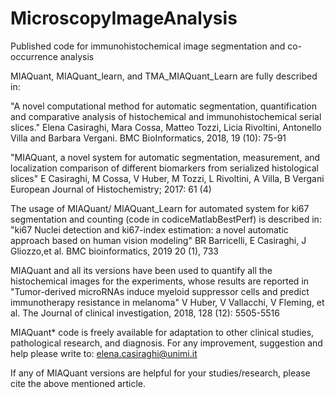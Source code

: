 # MicroscopyImageAnalysis
Published code for immunohistochemical image segmentation and co-occurrence analysis


MIAQuant, MIAQuant_learn, and TMA_MIAQuant_Learn are fully described in:

"A novel computational method for automatic segmentation, quantification and 
comparative analysis of histochemical and immunohistochemical serial slices."
Elena Casiraghi, Mara Cossa, Matteo Tozzi, Licia Rivoltini, Antonello Villa and Barbara Vergani.
 BMC BioInformatics, 2018, 19 (10): 75-91
 
 "MIAQuant, a novel system for automatic segmentation, measurement, and localization comparison of different biomarkers from serialized histological slices"
E Casiraghi, M Cossa, V Huber, M Tozzi, L Rivoltini, A Villa, B Vergani
European Journal of Histochemistry; 2017: 61 (4)
 
The usage of MIAQuant/ MIAQuant_Learn for automated system for ki67 segmentation and counting (code in codiceMatlabBestPerf) is described in:
"ki67 Nuclei detection and ki67-index estimation: a novel automatic approach based on human vision modeling"
BR Barricelli, E Casiraghi, J Gliozzo,et al.
BMC bioinformatics, 2019 20 (1), 733
 
 
 MIAQuant and all its versions have been used to quantify all the histochemical images for the experiments, whose results are reported in 
 "Tumor-derived microRNAs induce myeloid suppressor cells and predict immunotherapy resistance in melanoma"
V Huber, V Vallacchi, V Fleming, et al.
The Journal of clinical investigation, 2018, 128 (12): 5505-5516
 
 MIAQuant* code is freely available for adaptation to other clinical studies, pathological research, and diagnosis.
  For any improvement, suggestion and help please write to:
 elena.casiraghi@unimi.it

 If any of MIAQuant versions are helpful for your studies/research, please cite the above mentioned article.
